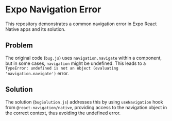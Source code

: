 # Expo Navigation Error

This repository demonstrates a common navigation error in Expo React Native apps and its solution.

## Problem
The original code (`bug.js`) uses `navigation.navigate` within a component, but in some cases, `navigation` might be undefined. This leads to a `TypeError: undefined is not an object (evaluating 'navigation.navigate')` error.

## Solution
The solution (`bugSolution.js`) addresses this by using `useNavigation` hook from `@react-navigation/native`, providing access to the navigation object in the correct context, thus avoiding the undefined error.